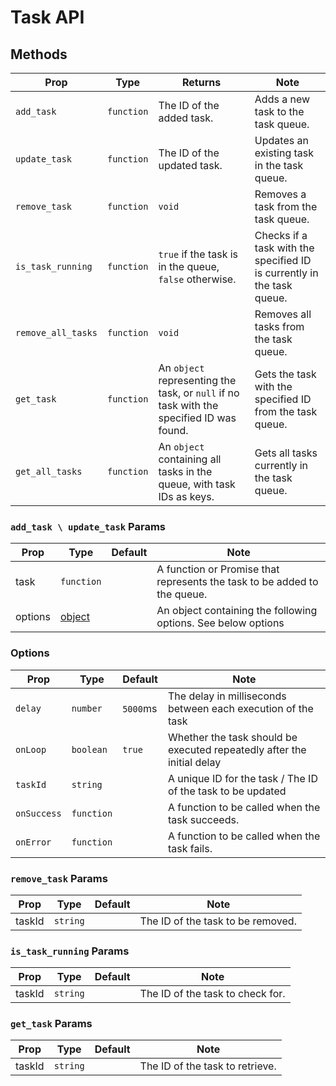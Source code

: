 # Task API

## Methods

| Prop               | Type       | Returns                                                                                  | Note                                                                   |
|--------------------|------------|------------------------------------------------------------------------------------------|------------------------------------------------------------------------|
| `add_task`         | `function` | The ID of the added task.                                                                | Adds a new task to the task queue.                                     |
| `update_task`      | `function` | The ID of the updated task.                                                              | Updates an existing task in the task queue.                            |
| `remove_task`      | `function` | `void`                                                                                   | Removes a task from the task queue.                                    |
| `is_task_running`  | `function` | `true` if the task is in the queue, `false` otherwise.                                   | Checks if a task with the specified ID is currently in the task queue. |
| `remove_all_tasks` | `function` | `void`                                                                                   | Removes all tasks from the task queue.                                 |
| `get_task`         | `function` | An `object` representing the task, or `null` if no task with the specified ID was found. | Gets the task with the specified ID from the task queue.               |
| `get_all_tasks`    | `function` | An `object` containing all tasks in the queue, with task IDs as keys.                    | Gets all tasks currently in the task queue.                            |

### `add_task \ update_task` Params

| Prop    | Type               | Default | Note                                                                     |
|---------|--------------------|---------|--------------------------------------------------------------------------|
| task    | `function`         |         | A function or Promise that represents the task to be added to the queue. |
| options | [object](#Options) |         | An object containing the following options. See below options            |

### Options

| Prop        | Type       | Default  | Note                                                                   |
|-------------|------------|----------|------------------------------------------------------------------------|
| `delay`     | `number`   | `5000`ms | The delay in milliseconds between each execution of the task           |
| `onLoop`    | `boolean`  | `true`   | Whether the task should be executed repeatedly after the initial delay |
| `taskId`    | `string`   |          | A unique ID for the task / The ID of the task to be updated            |
| `onSuccess` | `function` |          | A function to be called when the task succeeds.                        |
| `onError`   | `function` |          | A function to be called when the task fails.                           |

### `remove_task` Params

| Prop   | Type     | Default | Note                              |
|--------|----------|---------|-----------------------------------|
| taskId | `string` |         | The ID of the task to be removed. |

### `is_task_running` Params

| Prop   | Type     | Default | Note                             |
|--------|----------|---------|----------------------------------|
| taskId | `string` |         | The ID of the task to check for. |

### `get_task` Params

| Prop   | Type     | Default | Note                            |
|--------|----------|---------|---------------------------------|
| taskId | `string` |         | The ID of the task to retrieve. |




